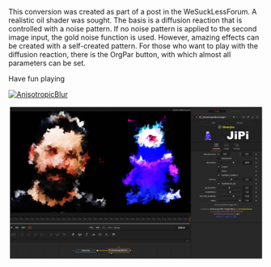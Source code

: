 

<!-- +++ DO NOT REMOVE THIS COMMENT +++ DO NOT ADD OR EDIT ANY TEXT BEFORE THIS LINE +++ IT WOULD BE A REALLY BAD IDEA +++ -->

This conversion was created as part of a post in the WeSuckLessForum. A realistic oil shader was sought.
The basis is a diffusion reaction that is controlled with a noise pattern. If no noise pattern is applied to the second image input, the gold noise function is used. However, amazing effects can be created with a self-created pattern.
For those who want to play with the diffusion reaction, there is the OrgPar button, with which almost all parameters can be set.

Have fun playing


[![AnisotropicBlur](https://user-images.githubusercontent.com/78935215/173939861-554cd73b-f945-4af9-a775-42517b3e419d.gif)](AnisotropicBlurImage.fuse)

[![Thumbnail](AnisotropicBlurImage_screenshot.png)](https://www.shadertoy.com/view/ldcSDB "View on Shadertoy.com")

<!-- +++ DO NOT REMOVE THIS COMMENT +++ DO NOT EDIT ANY TEXT THAT COMES AFTER THIS LINE +++ TRUST ME: JUST DON'T DO IT +++ -->

